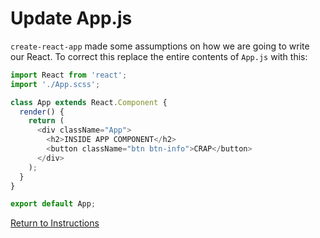 # Update App.js
`create-react-app` made some assumptions on how we are going to write our React.  To correct this replace the entire contents of `App.js` with this:

```js
import React from 'react';
import './App.scss';

class App extends React.Component {
  render() {
    return (
      <div className="App">
        <h2>INSIDE APP COMPONENT</h2>
        <button className="btn btn-info">CRAP</button>
      </div>
    );
  }
}

export default App;
```

[Return to Instructions](../react-setup.md)